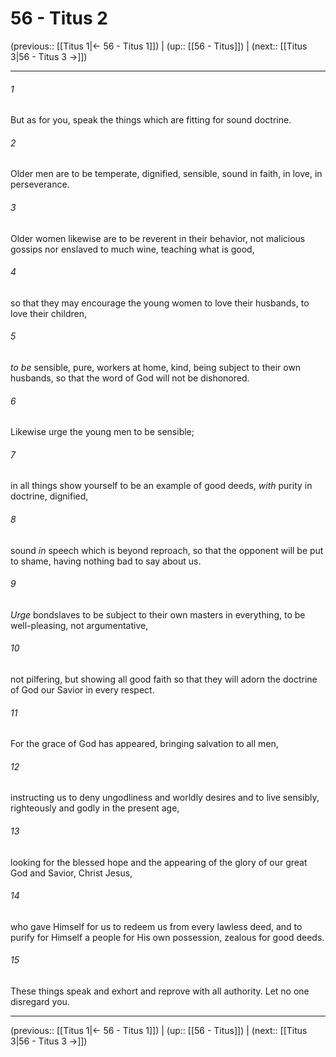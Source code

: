 # 56 - Titus 2

(previous:: [[Titus 1|← 56 - Titus 1]]) | (up:: [[56 - Titus]]) | (next:: [[Titus 3|56 - Titus 3 →]])

***


###### 1 
But as for you, speak the things which are fitting for sound doctrine. 

###### 2 
Older men are to be temperate, dignified, sensible, sound in faith, in love, in perseverance. 

###### 3 
Older women likewise are to be reverent in their behavior, not malicious gossips nor enslaved to much wine, teaching what is good, 

###### 4 
so that they may encourage the young women to love their husbands, to love their children, 

###### 5 
_to be_ sensible, pure, workers at home, kind, being subject to their own husbands, so that the word of God will not be dishonored. 

###### 6 
Likewise urge the young men to be sensible; 

###### 7 
in all things show yourself to be an example of good deeds, _with_ purity in doctrine, dignified, 

###### 8 
sound _in_ speech which is beyond reproach, so that the opponent will be put to shame, having nothing bad to say about us. 

###### 9 
_Urge_ bondslaves to be subject to their own masters in everything, to be well-pleasing, not argumentative, 

###### 10 
not pilfering, but showing all good faith so that they will adorn the doctrine of God our Savior in every respect. 

###### 11 
For the grace of God has appeared, bringing salvation to all men, 

###### 12 
instructing us to deny ungodliness and worldly desires and to live sensibly, righteously and godly in the present age, 

###### 13 
looking for the blessed hope and the appearing of the glory of our great God and Savior, Christ Jesus, 

###### 14 
who gave Himself for us to redeem us from every lawless deed, and to purify for Himself a people for His own possession, zealous for good deeds. 

###### 15 
These things speak and exhort and reprove with all authority. Let no one disregard you.

***

(previous:: [[Titus 1|← 56 - Titus 1]]) | (up:: [[56 - Titus]]) | (next:: [[Titus 3|56 - Titus 3 →]])
